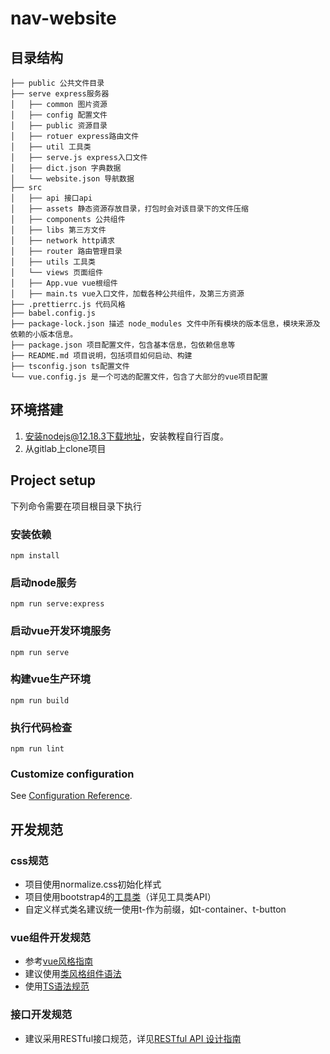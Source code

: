 # nav-website

## 目录结构
```
├── public 公共文件目录
├── serve express服务器
│   ├── common 图片资源
│   ├── config 配置文件
│   ├── public 资源目录
│   ├── rotuer express路由文件
│   ├── util 工具类
│   ├── serve.js express入口文件
│   ├── dict.json 字典数据
│   └── website.json 导航数据
├── src
│   ├── api 接口api
│   ├── assets 静态资源存放目录，打包时会对该目录下的文件压缩
│   ├── components 公共组件
│   ├── libs 第三方文件
│   ├── network http请求
│   ├── router 路由管理目录
│   ├── utils 工具类
│   └── views 页面组件
│   ├── App.vue vue根组件
│   ├── main.ts vue入口文件，加载各种公共组件，及第三方资源
├── .prettierrc.js 代码风格
├── babel.config.js
├── package-lock.json 描述 node_modules 文件中所有模块的版本信息，模块来源及依赖的小版本信息。
├── package.json 项目配置文件，包含基本信息，包依赖信息等
├── README.md 项目说明，包括项目如何启动、构建
├── tsconfig.json ts配置文件
└── vue.config.js 是一个可选的配置文件，包含了大部分的vue项目配置
```
## 环境搭建
1. 安装nodejs@12.18.3[下载地址](http://nodejs.cn/download/)，安装教程自行百度。
2. 从gitlab上clone项目

## Project setup
下列命令需要在项目根目录下执行
### 安装依赖
```
npm install
```

### 启动node服务
```
npm run serve:express
```

### 启动vue开发环境服务
```
npm run serve
```

### 构建vue生产环境
```
npm run build
```

### 执行代码检查
```
npm run lint
```

### Customize configuration
See [Configuration Reference](https://cli.vuejs.org/config/).

## 开发规范

### css规范
- 项目使用normalize.css初始化样式
- 项目使用bootstrap4的[工具类](https://v4.bootcss.com/docs/utilities/borders/)（详见工具类API）
- 自定义样式类名建议统一使用t-作为前缀，如t-container、t-button

### vue组件开发规范
- 参考[vue风格指南](https://cn.vuejs.org/v2/style-guide/)
- 建议使用[类风格组件语法](https://class-component.vuejs.org/guide/class-component.html#data)
- 使用[TS语法规范](https://blog.csdn.net/weixin_45548211/article/details/99842393)

### 接口开发规范
- 建议采用RESTful接口规范，详见[RESTful API 设计指南](https://www.ruanyifeng.com/blog/2014/05/restful_api.html)

